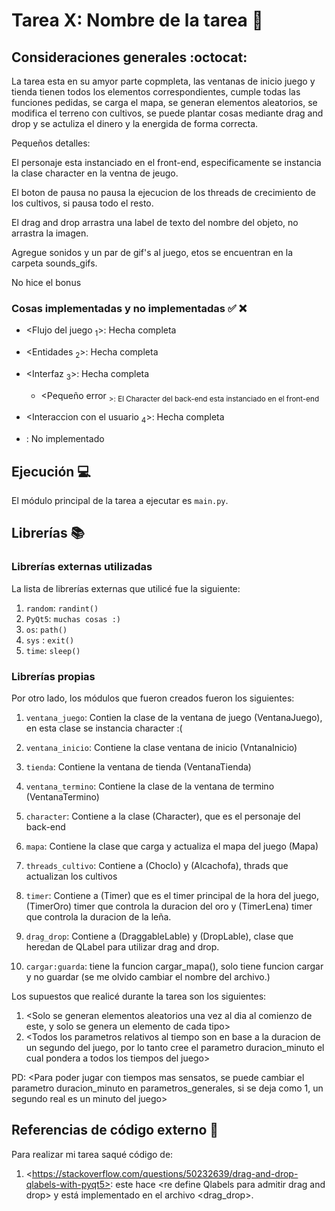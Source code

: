 # Tarea X: Nombre de la tarea :school_satchel:


## Consideraciones generales :octocat:
La tarea esta en su amyor parte copmpleta, las ventanas de inicio juego y tienda tienen todos los elementos correspondientes, cumple todas las funciones pedidas, se carga el mapa, se generan elementos aleatorios, se modifica el terreno con cultivos, se puede plantar cosas mediante drag and drop y se actuliza el dinero y la energida de forma correcta.

Pequeños detalles:

El personaje esta instanciado en el front-end, especificamente se instancia la clase character en la ventna de jeugo.

El boton de pausa no pausa la ejecucion de los threads de crecimiento de los cultivos, si pausa todo el resto.

El drag and drop arrastra una label de texto del nombre del objeto, no arrastra la imagen.

Agregue sonidos y un par de gif's al juego, etos se encuentran en la carpeta sounds_gifs.

No hice el bonus



### Cosas implementadas y no implementadas :white_check_mark: :x:

* <Flujo del juego <sub>1</sub>>: Hecha completa
* <Entidades <sub>2</sub>>: Hecha completa 
* <Interfaz <sub>3</sub>>: Hecha completa
    * <Pequeño error <sub>>: El Character del back-end esta instanciado en el front-end
* <Interaccion con el usuario <sub>4</sub>>: Hecha completa

* <Bonus >: No implementado
    

## Ejecución :computer:
El módulo principal de la tarea a ejecutar es  ```main.py```.

## Librerías :books:
### Librerías externas utilizadas
La lista de librerías externas que utilicé fue la siguiente:

1. ```random```: ```randint()```
2. ``` PyQt5 ```: ```muchas cosas :)```
2. ```os```: ```path()```
3. ```sys``` : ```exit()```
4. ```time```: ```sleep()```

### Librerías propias
Por otro lado, los módulos que fueron creados fueron los siguientes:

1. ```ventana_juego```: Contien la clase de la ventana de juego (VentanaJuego), en esta clase se instancia character :(

2. ```ventana_inicio```: Contiene la clase ventana de inicio (VntanaInicio)

3. ```tienda```: Contiene la ventana de tienda (VentanaTienda)

4. ```ventana_termino```: Contiene la clase de la ventana de termino (VentanaTermino)

5. ```character```: Contiene a la clase (Character), que es el personaje del back-end

6. ```mapa```: Contiene la clase que carga y actualiza el mapa del juego (Mapa)

7. ```threads_cultivo```: Contiene a (Choclo) y (Alcachofa), thrads que actualizan los cultivos

8. ```timer```: Contiene a (Timer) que es el timer principal de la hora del juego, (TimerOro) timer que controla la duracion del oro y (TimerLena) timer que controla la duracion de la leña.

9. ```drag_drop```: Contiene a (DraggableLable) y (DropLable), clase que heredan de QLabel para utilizar drag and drop.

10. ```cargar:guarda```: tiene la funcion cargar_mapa(), solo tiene funcion cargar y no guardar (se me olvido cambiar el nombre del archivo.)


Los supuestos que realicé durante la tarea son los siguientes:

1. <Solo se generan elementos aleatorios una vez al dia al comienzo de este, y solo se genera un elemento de cada tipo> 
2. <Todos los parametros relativos al tiempo son en base a la duracion de un segundo del juego, por lo tanto cree el parametro duracion_minuto el cual pondera a todos los tiempos del juego>

PD: <Para poder jugar con tiempos mas sensatos, se puede cambiar el parametro duracion_minuto en parametros_generales, si se deja como 1, un segundo real es un minuto del juego>


## Referencias de código externo :book:

Para realizar mi tarea saqué código de:
1. \<https://stackoverflow.com/questions/50232639/drag-and-drop-qlabels-with-pyqt5>: este hace \<re define Qlabels para admitir drag and drop> y está implementado en el archivo <drag_drop>.


